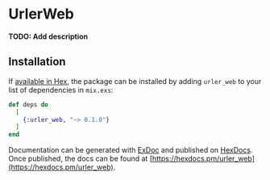 # UrlerWeb

**TODO: Add description**

## Installation

If [available in Hex](https://hex.pm/docs/publish), the package can be installed
by adding `urler_web` to your list of dependencies in `mix.exs`:

```elixir
def deps do
  [
    {:urler_web, "~> 0.1.0"}
  ]
end
```

Documentation can be generated with [ExDoc](https://github.com/elixir-lang/ex_doc)
and published on [HexDocs](https://hexdocs.pm). Once published, the docs can
be found at [https://hexdocs.pm/urler_web](https://hexdocs.pm/urler_web).


